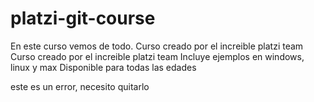# platzi-git-course

En este curso vemos de todo. 
Curso creado por el increible platzi team
Curso creado por el increible platzi team
Incluye ejemplos en windows, linux y max
Disponible para todas las edades

este es un error, necesito quitarlo
